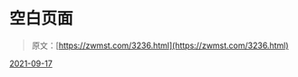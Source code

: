 <!--yml
category: 未分类
date: 0001-01-01 00:00:00
--->

# 空白页面

> 原文：[https://zwmst.com/3236.html](https://zwmst.com/3236.html)

   [ <time datetime="2021-09-17T09:40:37+08:00"> 2021-09-17 </time> ](https://zwmst.com/container)